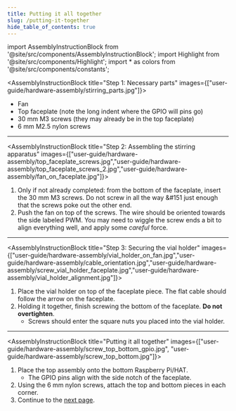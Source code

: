 ```yaml
---
title: Putting it all together
slug: /putting-it-together
hide_table_of_contents: true
---
```


import AssemblyInstructionBlock from '@site/src/components/AssemblyInstructionBlock';
import Highlight from '@site/src/components/Highlight';
import * as colors from '@site/src/components/constants';

<AssemblyInstructionBlock title="Step 1: Necessary parts" images={["user-guide/hardware-assembly/stirring_parts.jpg"]}>

*	<Highlight color={colors.blue}>Fan</Highlight>
*	<Highlight color={colors.red}>Top faceplate</Highlight> (note the long indent where the GPIO will pins go)
*	<Highlight color={colors.green}>30 mm M3 screws</Highlight> (they may already be in the top faceplate)
*	<Highlight color={colors.orange}>6 mm M2.5 nylon screws</Highlight>

</AssemblyInstructionBlock>

-----

<AssemblyInstructionBlock title="Step 2: Assembling the stirring apparatus" images={["user-guide/hardware-assembly/top_faceplate_screws.jpg","user-guide/hardware-assembly/top_faceplate_screws_2.jpg","user-guide/hardware-assembly/fan_on_faceplate.jpg"]}>

1.	Only if not already completed: from the bottom of the faceplate, insert the 30 mm M3 screws. Do not screw in all the way &#151 just enough that the <Highlight color={colors.orange}>screws poke out</Highlight> the other end.
2.	Push the fan on top of the screws. The wire should be oriented towards the side labeled <Highlight color={colors.teal}>PWM</Highlight>. You may need to wiggle the screw ends a bit to align everything well, and apply some *careful* force.

</AssemblyInstructionBlock>

-----

<AssemblyInstructionBlock title="Step 3: Securing the vial holder" images={["user-guide/hardware-assembly/vial_holder_on_fan.jpg","user-guide/hardware-assembly/cable_orientation.jpg","user-guide/hardware-assembly/screw_vial_holder_faceplate.jpg","user-guide/hardware-assembly/vial_holder_alignment.jpg"]}>

1.	Place the vial holder on top of the faceplate piece. The flat cable should follow the <Highlight color={colors.red}>arrow on the faceplate</Highlight>.
2.	Holding it together, finish screwing the bottom of the faceplate. **Do not overtighten**.
	*	Screws should enter the square nuts you placed into the vial holder.

</AssemblyInstructionBlock>

-----

<AssemblyInstructionBlock title="Putting it all together" images={["user-guide/hardware-assembly/screw_top_bottom_gpio.jpg", "user-guide/hardware-assembly/screw_top_bottom.jpg"]}>

1.	Place the top assembly onto the bottom Raspberry Pi/HAT. 
	*	The <Highlight color={colors.blue}>GPIO pins</Highlight> align with the side notch of the faceplate.
2.	Using the <Highlight color={colors.orange}>6 mm nylon screws</Highlight>, attach the top and bottom pieces in each corner.
3.	Continue to the [next page](/user-guide/optics-assembly).


</AssemblyInstructionBlock>